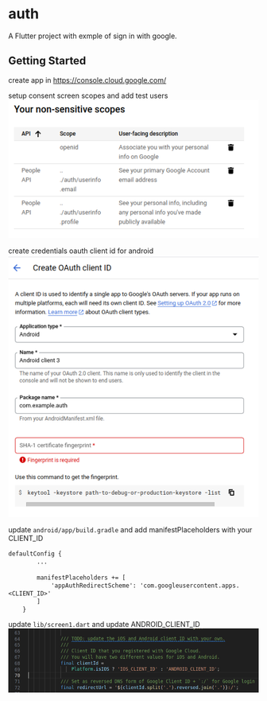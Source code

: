 # auth

A Flutter project with exmple of sign in with google.

## Getting Started

create app in https://console.cloud.google.com/

setup consent screen scopes and add test users ![/docs/consent.png](/docs/consent.png)

create credentials oauth client id for android
![/docs/cred.png](/docs/cred.png)

update `android/app/build.gradle` and add manifestPlaceholders with your CLIENT_ID

```
defaultConfig {
        ...

        manifestPlaceholders += [
            'appAuthRedirectScheme': 'com.googleusercontent.apps.<CLIENT_ID>'
        ]
    }
```

update `lib/screen1.dart` and update ANDROID_CLIENT_ID
![/docs/clienId.png](/docs/clientId.png)